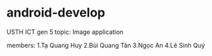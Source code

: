# android-develop
USTH ICT gen 5
topic: Image application

members: 1.Tạ Quang Huy 
2.Bùi Quang Tân 
3.Ngọc An 
4.Lê Sinh Quý
